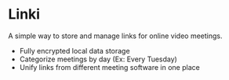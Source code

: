 # Linki

A simple way to store and manage links for online video meetings.
* Fully encrypted local data storage
* Categorize meetings by day (Ex: Every Tuesday)
* Unify links from different meeting software in one place
